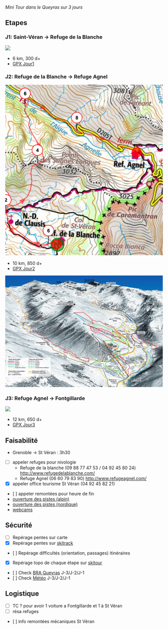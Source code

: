 
_Mini Tour dans le Queyras sur 3 jours_

## Etapes

### J1: Saint-Véran -> Refuge de la Blanche

<img src="j1.png"/>

- 6 km, 300 d+
- [GPX Jour1](j1.gpx)

<div>
<script type="text/javascript" src="https://www.openrunner.com/orservice/inorser-script.php?key=mykey&amp;ser=S09&amp;id=7150797&amp;w=800&amp;h=800&amp;hp=128&amp;k=1&amp;m=0&amp;pa=1&amp;c=0&amp;ts=1490125134"></script>
</div>

### J2: Refuge de la Blanche -> Refuge Agnel

<img src="j2.png"/>

- 10 km, 850 d+
- [GPX Jour2](j2.gpx)

<div>
<script type="text/javascript" src="https://www.openrunner.com/orservice/inorser-script.php?key=mykey&amp;ser=S09&amp;id=7150831&amp;w=800&amp;h=800&amp;hp=128&amp;k=1&amp;m=0&amp;pa=1&amp;c=0&amp;ts=1490125134"></script>
</div>

<img src="plan-station.jpg"/>

### J3: Refuge Agnel -> Fontgillarde

<img src="j3.png"/>

- 12 km, 650 d+
- [GPX Jour3](j3.gpx)

<div>
<script type="text/javascript" src="https://www.openrunner.com/orservice/inorser-script.php?key=mykey&amp;ser=S09&amp;id=7150837&amp;w=800&amp;h=800&amp;hp=128&amp;k=1&amp;m=0&amp;pa=1&amp;c=0&amp;ts=1490125134"></script>
</div>


## Faisabilité

- Grenoble -> St Véran : 3h30
- [ ] appeler refuges pour nivologie
  - Refuge de la blanche (09 88 77 47 53 / 04 92 45 80 24) http://www.refugedelablanche.com/
  - Refuge Agnel (06 60 79 83 90) http://www.refugeagnel.com/
- [x] appeler office tourisme St Véran (04 92 45 82 21) 
- [ ] appeler remontées pour heure de fin
- [ouverture des pistes (alpin)](https://www.queyras-montagne.com/ouverture-pistes-ski-alpin.html#S1)
- [ouverture des pistes (nordique)](https://www.queyras-montagne.com/ouverture-pistes-ski-nordique.html)
- [webcams](https://www.queyras-montagne.com/webcam-queyras.html)

## Sécurité

- [ ] Repérage pentes sur carte 
- [x] Repérage pentes sur [skitrack](http://www.skitrack.fr/)
- [ ] Repérage difficultés (orientation, passages) itinéraires
- [x] Repérage topo de chaque étape sur [skitour](http://www.skitour.fr/)
- [ ] Check [BRA Queyras](http://www.meteofrance.com/previsions-meteo-montagne/bulletin-avalanches/queyras/OPP17) J-3/J-2/J-1
- [ ] Check [Météo](http://www.meteofrance.com/previsions-meteo-france/saint-veran/05350) J-3/J-2/J-1

## Logistique

- [ ] TC ? pour avoir 1 voiture a Fontgillarde et 1 à St Véran
- [ ] résa refuges
- [ ] info remontées mécaniques St Véran
